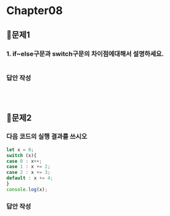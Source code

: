 # Chapter08
## 📌문제1
### 1. if~else구문과 switch구문의 차이점에대해서 설명하세요.
```
```
### 답안 작성
```
```

<br>

## 📌문제2
### 다음 코드의 실행 결과를 쓰시오
```js
let x = 0;
switch (x){
case 0 : x++;
case 1 : x += 2;
case 2 : x += 3;
default : x += 4;
}
console.log(x);
```
### 답안 작성
```
```

<br>
